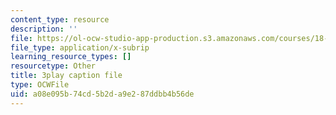 ```yaml
---
content_type: resource
description: ''
file: https://ol-ocw-studio-app-production.s3.amazonaws.com/courses/18-01sc-single-variable-calculus-fall-2010/a08e095b74cd5b2da9e287ddbb4b56de_Pd2xP5zDsRw.vtt
file_type: application/x-subrip
learning_resource_types: []
resourcetype: Other
title: 3play caption file
type: OCWFile
uid: a08e095b-74cd-5b2d-a9e2-87ddbb4b56de
---
```


